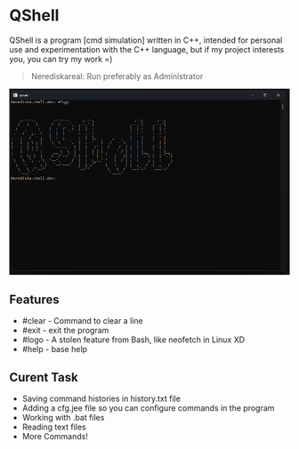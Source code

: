 # QShell
QShell is a program [cmd simulation] written in C++, intended for personal use and experimentation with the C++ language, but if my project interests you, you can try my work =)

> Nerediskareal: Run preferably as Administrator

![preview](https://github.com/MatveySDK/qshell/blob/main/content/preview.png)

## Features
* #clear - Command to clear a line
* #exit - exit the program
* #logo - A stolen feature from Bash, like neofetch in Linux XD
* #help - base help

## Curent Task
* Saving command histories in history.txt file
* Adding a cfg.jee file so you can configure commands in the program
* Working with .bat files
* Reading text files
* More Commands!